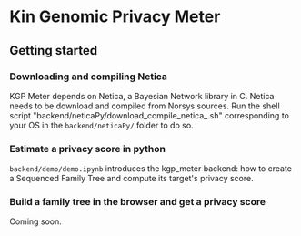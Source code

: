 # Kin Genomic Privacy Meter

## Getting started

### Downloading and compiling Netica

KGP Meter depends on Netica, a Bayesian Network library in C. Netica needs to be download and compiled from Norsys sources.
Run the shell script "backend/neticaPy/download_compile_netica_<your OS>.sh" corresponding to your OS in the ```backend/neticaPy/``` folder to do so.

### Estimate a privacy score in python

```backend/demo/demo.ipynb``` introduces the kgp_meter backend: how to create a Sequenced Family Tree and compute its target's privacy score.

### Build a family tree in the browser and get a privacy score

Coming soon.